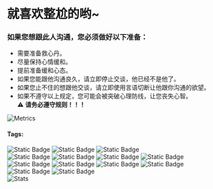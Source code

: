 # 就喜欢整尬的哟~

### 如果您想跟此人沟通，您必须做好以下准备：
- 需要准备救心丹。
- 尽量保持心情缓和。
- 提前准备缓和心态。
- 如果您能跟他沟通良久，请立即停止交谈，他已经不是他了。
- 如果您止不住的想跟他交谈，请立即使用言语切断让他跟你沟通的欲望。
- 如果不遵守以上规定，您可能会被突破心理防线，让您丧失心智。\
  ⚠️ __请务必遵守规则！！！__

![Metrics](https://metrics.lecoq.io/Entity704?template=classic&base=header%2C%20activity%2C%20community%2C%20repositories%2C%20metadata&base.indepth=false&base.hireable=false&base.skip=false&config.timezone=Asia%2FShanghai)

#### Tags:
![Static Badge](https://img.shields.io/badge/危险-red) ![Static Badge](https://img.shields.io/badge/击穿底线-red) ![Static Badge](https://img.shields.io/badge/心理攻击-red) \
![Static Badge](https://img.shields.io/badge/缺乏常识-yellow) ![Static Badge](https://img.shields.io/badge/防备心-yellow) ![Static Badge](https://img.shields.io/badge/偏主动-yellow) ![Static Badge](https://img.shields.io/badge/矛盾-yellow) \
![Static Badge](https://img.shields.io/badge/无生命威胁-green) ![Static Badge](https://img.shields.io/badge/话少-green) ![Static Badge](https://img.shields.io/badge/较听劝-green) ![Static Badge](https://img.shields.io/badge/弱-green) 
![Static Badge](https://img.shields.io/badge/呆傻-green) ![Static Badge](https://img.shields.io/badge/窝囊-green) \
![Stats](https://github-readme-stats.vercel.app/api/top-langs/?username=Entity704&hide_title=true)

